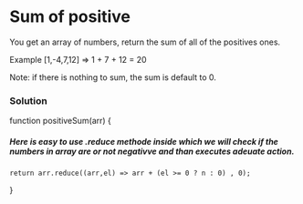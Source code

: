 # Sum of positive

You get an array of numbers, return the sum of all of the positives ones.

Example [1,-4,7,12] => 1 + 7 + 12 = 20

Note: if there is nothing to sum, the sum is default to 0.

### Solution

function positiveSum(arr) {

##### Here is easy to use .reduce methode inside which we will check if the numbers in array are or not negativve and than executes adeuate action.

    return arr.reduce((arr,el) => arr + (el >= 0 ? n : 0) , 0);

}
